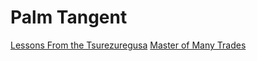 # Palm Tangent
[Lessons From the Tsurezuregusa](https://palmtangent.com/lessons-from-the-tsurezuregusa.html)
[Master of Many Trades](https://palmtangent.com/master-of-many-trades.html)
